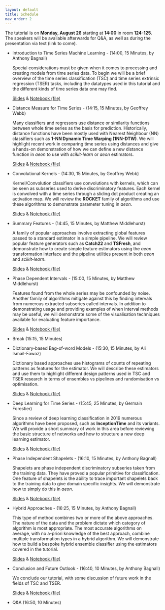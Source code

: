 ```yaml
---
layout: default
title: Schedule
nav_order: 2
---
```


The tutorial is on __Monday, August 26__ starting at __14:00__ in room __124-125__. The speakers will be available afterwards for Q&A, as well as during the presentation via text (link to come).

- Introduction to Time Series Machine Learning - (14:00, 15 Minutes, by Anthony Bagnall)

    Special considerations must be given when it comes to processing and creating models from time series data. To begin we will be a brief overview of the time series classification (TSC) and time series extrinsic regression (TSER) tasks, including the datatypes used in this tutorial and the different kinds of time series data one may find.

    [Slides](https://github.com/aeon-tutorials/KDD-2024/blob/main/Slides/part1_Introduction.pptx) & [Notebook (file)](https://github.com/aeon-tutorials/KDD-2024/blob/main/Notebooks/part1_introduction.ipynb)

- Distance Measure for Time Series - (14:15, 15 Minutes, by Geoffrey Webb)

    Many classifiers and regressors use distance or similarity functions between whole time series as the basis for prediction. Historically, distance functions have been mostly used with Nearest Neighbour (NN) classifiers such as __1-NN Dynamic Time Warping (1NN-DTW)__. We will highlight recent work in comparing time series using distances and give a hands-on demonstration of how we can define a new distance function in _aeon_ to use with _scikit-learn_ or _aeon_ estimators.

    [Slides](https://github.com/aeon-tutorials/KDD-2024/blob/main/Slides/part2_distance_based.pptx) & [Notebook (file)](https://github.com/aeon-tutorials/KDD-2024/blob/main/Notebooks/part2_distance_based.ipynb)

- Convolutional Kernels - (14:30, 15 Minutes, by Geoffrey Webb)

    Kernel/Convolution classifiers use convolutions with kernels, which can be seen as subseries used to derive discriminatory features. Each kernel is convolved with a time series through a sliding dot product creating an activation map. We will review the __ROCKET__ family of algorithms and use these algorithms to demonstrate parameter tuning in _aeon_. 

    [Slides](https://github.com/aeon-tutorials/KDD-2024/blob/main/Slides/part3_convolution_based.pptx) & [Notebook (file)](https://github.com/aeon-tutorials/KDD-2024/blob/main/Notebooks/part3_convolution_based.ipynb)

- Summary Features - (14:45, 15 Minutes, by Matthew Middlehurst)

    A family of popular approaches involve extracting global features passed to a standard estimator in a simple pipeline. We will review popular feature generators such as __Catch22__ and __TSFresh__, and demonstrate how to create simple feature estimators using the _aeon_ transformation interface and the pipeline utilities present in both _aeon_ and _scikit-learn_.

    [Slides](https://github.com/aeon-tutorials/KDD-2024/blob/main/Slides/part4_feature_based.pptx) & [Notebook (file)](https://github.com/aeon-tutorials/KDD-2024/blob/main/Notebooks/part4_feature_based.ipynb)

- Phase Dependent Intervals - (15:00, 15 Minutes, by Matthew Middlehurst)

    Features found from the whole series may be confounded by noise. Another family of algorithms mitigate against this by finding intervals from numerous extracted subseries called intervals. In addition to demonstrating usage and providing examples of when interval methods may be useful, we will demonstrate some of the visualisation techniques available for evaluating feature importance.

    [Slides](https://github.com/aeon-tutorials/KDD-2024/blob/main/Slides/part5_interval_based.pptx) & [Notebook (file)](https://github.com/aeon-tutorials/KDD-2024/blob/main/Notebooks/part5_interval_based.ipynb)

- Break (15:15, 15 Minutes)


- Dictionary-based Bag-of-word Models - (15:30, 15 Minutes, by Ali Ismail-Fawaz)

    Dictionary based approaches use histograms of counts of repeating patterns as features for the estimator. We will describe these estimators and use them to highlight different design patterns used in TSC and TSER research in terms of ensembles vs pipelines and randomisation vs optimisation.  

    [Slides](https://github.com/aeon-tutorials/KDD-2024/blob/main/Slides/part6_dictionary_based.pdf) & [Notebook (file)](https://github.com/aeon-tutorials/KDD-2024/blob/main/Notebooks/part6_dictionary_based.ipynb)

- Deep Learning for Time Series - (15:45, 25 Minutes, by Germain Forestier)

    Since a review of deep learning classification in 2019 numerous algorithms have been proposed, such as __InceptionTime__ and its variants. We will provide a short summary of work in this area before reviewing the basic structure of networks and how to structure a new deep learning estimator. 

    [Slides](https://github.com/aeon-tutorials/KDD-2024/blob/main/Slides/part7_deep_learning_based.pdf) & [Notebook (file)](https://github.com/aeon-tutorials/KDD-2024/blob/main/Notebooks/part7_deep_learning_based.ipynb)

- Phase Independent Shapelets - (16:10, 15 Minutes, by Anthony Bagnall)

    Shapelets are phase independent discriminatory subseries taken from the training data. They have proved a popular primitive for classification. One feature of shapelets is the ability to trace important shapelets back to the training data to give domain specific insights. We will demonstrate how to simply do this in _aeon_.

    [Slides](https://github.com/aeon-tutorials/KDD-2024/blob/main/Slides/part8_shapelet_based.pptx) & [Notebook (file)](https://github.com/aeon-tutorials/KDD-2024/blob/main/Notebooks/part8_shapelet_based.ipynb)

- Hybrid Approaches - (16:25, 15 Minutes, by Anthony Bagnall)

    This type of method combines two or more of the above approaches. The nature of the data and the problem dictate which category of algorithm is most appropriate. The most accurate algorithms on average, with no a-priori knowledge of the best approach, combine multiple transformation types in a hybrid algorithm. We will demonstrate how to build a bespoke hybrid ensemble classifier using the estimators covered in the tutorial.

    [Slides](https://github.com/aeon-tutorials/KDD-2024/blob/main/Slides/part9_hybrids.pptx) & [Notebook (file)](https://github.com/aeon-tutorials/KDD-2024/blob/main/Notebooks/part9_hybrids.ipynb)

- Conclusion and Future Outlook - (16:40, 10 Minutes, by Anthony Bagnall)

    We conclude our tutorial, with some discussion of future work in the fields of TSC and TSER.

    [Slides](https://github.com/aeon-tutorials/KDD-2024/blob/main/Slides/part10_conclusions.pptx) & [Notebook (file)](https://github.com/aeon-tutorials/KDD-2024/blob/main/Notebooks/part10_conclusions.ipynb)

- Q&A (16:50, 10 Minutes)

